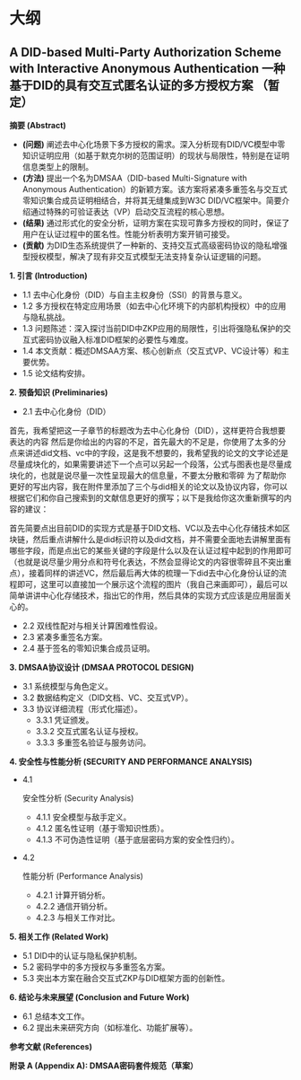 # 大纲



## A DID-based Multi-Party Authorization Scheme with Interactive Anonymous Authentication 一种基于DID的具有交互式匿名认证的多方授权方案 （暂定）



**摘要 (Abstract)**

- **(问题)** 阐述去中心化场景下多方授权的需求。深入分析现有DID/VC模型中零知识证明应用（如基于默克尔树的范围证明）的现状与局限性，特别是在证明信息类型上的限制。
- **(方法)** 提出一个名为DMSAA（DID-based Multi-Signature with Anonymous Authentication）的新颖方案。该方案将紧凑多重签名与交互式零知识集合成员证明相结合，并将其无缝集成到W3C DID/VC框架中。简要介绍通过特殊的可验证表达（VP）启动交互流程的核心思想。
- **(结果)** 通过形式化的安全分析，证明方案在实现可靠多方授权的同时，保证了用户在认证过程中的匿名性。性能分析表明方案开销可接受。
- **(贡献)** 为DID生态系统提供了一种新的、支持交互式高级密码协议的隐私增强型授权模型，解决了现有非交互式模型无法支持复杂认证逻辑的问题。

**1. 引言 (Introduction)**

- 1.1 去中心化身份（DID）与自主主权身份（SSI）的背景与意义。
- 1.2 多方授权在特定应用场景（如去中心化环境下的内部机构授权）中的应用与隐私挑战。
- 1.3 问题陈述：深入探讨当前DID中ZKP应用的局限性，引出将强隐私保护的交互式密码协议融入标准DID框架的必要性与难度。
- 1.4 本文贡献：概述DMSAA方案、核心创新点（交互式VP、VC设计等）和主要优势。
- 1.5 论文结构安排。

**2. 预备知识 (Preliminaries)**

- 2.1 去中心化身份（DID）

首先，我希望把这一子章节的标题改为去中心化身份（DID），这样更符合我想要表达的内容
然后是你给出的内容的不足，首先最大的不足是，你使用了太多的分点来讲述did文档、vc中的字段，这是我不想要的，我希望我的论文的文字论述是尽量成块化的，如果需要讲述下一个点可以另起一个段落，公式与图表也是尽量成块化的，也就是说尽量一次性呈现最大的信息量，不要太分散和零碎
为了帮助你更好的写出内容，我在附件里添加了三个与did相关的论文以及协议内容，你可以根据它们和你自己搜索到的文献信息更好的撰写；以下是我给你这次重新撰写的内容的建议：

首先简要点出目前DID的实现方式是基于DID文档、VC以及去中心化存储技术如区块链，然后重点讲解什么是did标识符以及did文档，并不需要全面地去讲解里面有哪些字段，而是点出它的某些关键的字段是什么以及在认证过程中起到的作用即可（也就是说尽量少用分点和符号化表达，不然会显得论文的内容很零碎且不突出重点），接着同样的讲述VC，然后最后再大体的梳理一下did去中心化身份认证的流程即可，这里可以直接加一个展示这个流程的图片（我自己来画即可），最后可以简单讲讲中心化存储技术，指出它的作用，然后具体的实现方式应该是应用层面关心的。

- 2.2 双线性配对与相关计算困难性假设。
- 2.3 紧凑多重签名方案。
- 2.4 基于签名的零知识集合成员证明。

**3. DMSAA协议设计 (DMSAA PROTOCOL DESIGN)**

- 3.1 系统模型与角色定义。
- 3.2 数据结构定义（DID文档、VC、交互式VP）。
- 3.3 协议详细流程（形式化描述）。
  - 3.3.1 凭证颁发。
  - 3.3.2 交互式匿名认证与授权。
  - 3.3.3 多重签名验证与服务访问。

**4. 安全性与性能分析 (SECURITY AND PERFORMANCE ANALYSIS)**

- 4.1 

  安全性分析 (Security Analysis)

  - 4.1.1 安全模型与敌手定义。
  - 4.1.2 匿名性证明（基于零知识性质）。
  - 4.1.3 不可伪造性证明（基于底层密码方案的安全性归约）。

- 4.2 

  性能分析 (Performance Analysis)

  - 4.2.1 计算开销分析。
  - 4.2.2 通信开销分析。
  - 4.2.3 与相关工作对比。

**5. 相关工作 (Related Work)**

- 5.1 DID中的认证与隐私保护机制。
- 5.2 密码学中的多方授权与多重签名方案。
- 5.3 突出本方案在融合交互式ZKP与DID框架方面的创新性。

**6. 结论与未来展望 (Conclusion and Future Work)**

- 6.1 总结本文工作。
- 6.2 提出未来研究方向（如标准化、功能扩展等）。

**参考文献 (References)**

**附录 A (Appendix A): DMSAA密码套件规范（草案）**



